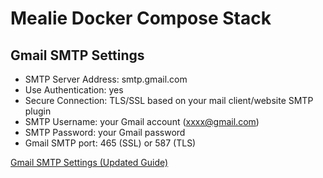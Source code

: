 # Mealie Docker Compose Stack

## Gmail SMTP Settings

* SMTP Server Address: smtp.gmail.com
* Use Authentication: yes
* Secure Connection: TLS/SSL based on your mail client/website SMTP plugin
* SMTP Username: your Gmail account (xxxx@gmail.com)
* SMTP Password: your Gmail password
* Gmail SMTP port: 465 (SSL) or 587 (TLS)

[Gmail SMTP Settings (Updated Guide)](https://www.gmass.co/blog/gmail-smtp/)